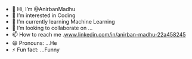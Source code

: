 - 👋 Hi, I’m @AnirbanMadhu
- 👀 I’m interested in Coding
- 🌱 I’m currently learning Machine Learning
- 💞️ I’m looking to collaborate on ...
- 📫 How to reach me .www.linkedin.com/in/anirban-madhu-22a458245
- 😄 Pronouns: ...He
- ⚡ Fun fact: ...Funny

<!---
AnirbanMadhu/AnirbanMadhu is a ✨ special ✨ repository because its `README.md` (this file) appears on your GitHub profile.
You can click the Preview link to take a look at your changes.
--->
